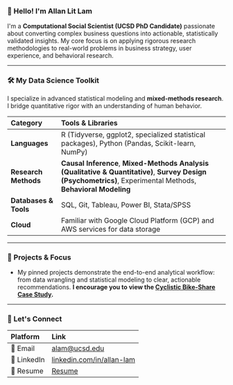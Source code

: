 ### 👋 Hello! I'm Allan Lit Lam

I'm a **Computational Social Scientist (UCSD PhD Candidate)** passionate about converting complex business questions into actionable, statistically validated insights. My core focus is on applying rigorous research methodologies to real-world problems in business strategy, user experience, and behavioral research.

---

### 🛠️ My Data Science Toolkit

I specialize in advanced statistical modeling and **mixed-methods research**. I bridge quantitative rigor with an understanding of human behavior.

| Category | Tools & Libraries |
| :--- | :--- |
| **Languages** | R (Tidyverse, ggplot2, specialized statistical packages), Python (Pandas, Scikit-learn, NumPy) |
| **Research Methods** | **Causal Inference**, **Mixed-Methods Analysis (Qualitative & Quantitative)**, **Survey Design (Psychometrics)**, Experimental Methods, **Behavioral Modeling** |
| **Databases & Tools** | SQL, Git, Tableau, Power BI, Stata/SPSS  |
| **Cloud** | Familiar with Google Cloud Platform (GCP) and AWS services for data storage |

---

### 🚀 Projects & Focus

* My pinned projects demonstrate the end-to-end analytical workflow: from data wrangling and statistical modeling to clear, actionable recommendations. **I encourage you to view the [Cyclistic Bike-Share Case Study](LINK-TO-CYCLISTIC-REPO).**

---

### 🤝 Let's Connect

| Platform | Link |
| :--- | :--- |
| 📧 Email | [alam@ucsd.edu](mailto:alam@ucsd.edu)   |
| 🔗 LinkedIn | [linkedin.com/in/allan-lam](https://www.linkedin.com/in/allan-lam/)   |
| 📝 Resume| [Resume](./Allan_Lam_Resume.pdf)  |
